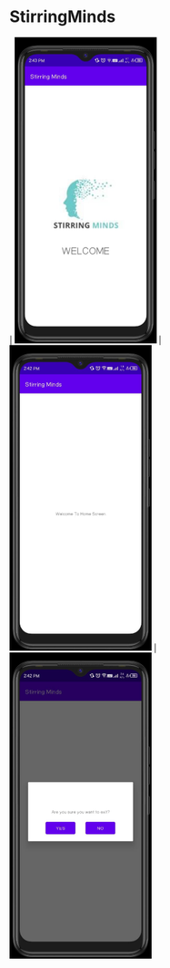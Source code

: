 # StirringMinds
| <img src="https://github.com/nithiyashree-p/StirringMinds/blob/main/StirringMinds/screenshots/ss1.jpeg" width="250">
| <img src="https://github.com/nithiyashree-p/StirringMinds/blob/main/StirringMinds/screenshots/ss2.jpeg" width="250">
| <img src="https://github.com/nithiyashree-p/StirringMinds/blob/main/StirringMinds/screenshots/ss3.jpeg" width="250">
